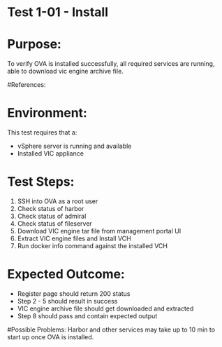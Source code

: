 Test 1-01 - Install
=======

# Purpose:
To verify OVA is installed successfully, all required services are running, able to download vic engine archive file.

#References:

# Environment:
This test requires that a:
- vSphere server is running and available
- Installed VIC appliance

# Test Steps:
1. SSH into OVA as a root user
2. Check status of harbor
3. Check status of admiral
4. Check status of fileserver
5. Download VIC engine tar file from management portal UI
6. Extract VIC engine files and Install VCH
7. Run docker info command against the installed VCH

# Expected Outcome:
* Register page should return 200 status
* Step 2 - 5 should result in success
* VIC engine archive file should get downloaded and extracted
* Step 8 should pass and contain expected output

#Possible Problems:
Harbor and other services may take up to 10 min to start up once OVA is installed.
